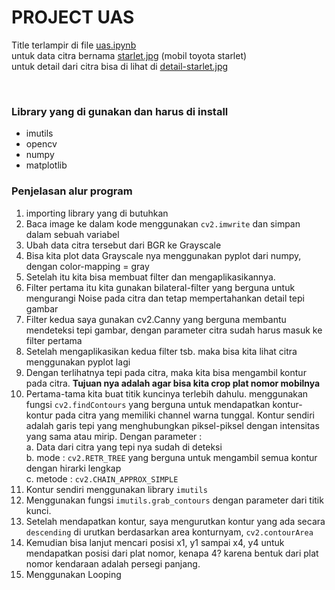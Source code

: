 # PROJECT UAS 
Title terlampir di file [uas.ipynb](https://github.com/bintangx1902/praktikum-PC/blob/main/UAS/uas.ipynb) <br>
untuk data citra bernama [starlet.jpg](https://github.com/bintangx1902/praktikum-PC/blob/main/UAS/starlet.jpg) (mobil toyota starlet) <br>
untuk detail dari citra bisa di lihat di [detail-starlet.jpg](https://github.com/bintangx1902/praktikum-PC/blob/main/UAS/detail-starlet.jpg)

<br>
<h3>Library yang di gunakan dan harus di install</h3>
<ul>
    <li>imutils</li>
    <li>opencv</li>
    <li>numpy</li>
    <li>matplotlib</li>
</ul>

<h3>Penjelasan alur program</h3>

1. importing library yang di butuhkan
2. Baca image ke dalam kode menggunakan ```cv2.imwrite``` dan simpan dalam sebuah variabel
3. Ubah data citra tersebut dari BGR ke Grayscale
4. Bisa kita plot data Grayscale nya menggunakan pyplot dari numpy, dengan color-mapping = gray
5. Setelah itu kita bisa membuat filter dan mengaplikasikannya.
6. Filter pertama itu kita gunakan bilateral-filter yang berguna untuk mengurangi Noise pada citra dan tetap mempertahankan detail tepi gambar
7. Filter kedua saya gunakan cv2.Canny yang berguna membantu mendeteksi tepi gambar, dengan parameter citra sudah harus masuk ke filter pertama
8. Setelah mengaplikasikan kedua filter tsb. maka bisa kita lihat citra menggunakan pyplot lagi
9. Dengan terlihatnya tepi pada citra, maka kita bisa mengambil kontur pada citra. **Tujuan nya adalah agar bisa kita crop plat nomor mobilnya**
10. Pertama-tama kita buat titik kuncinya terlebih dahulu. menggunakan fungsi ```cv2.findContours``` yang berguna untuk mendapatkan kontur-kontur pada citra yang memiliki channel warna tunggal. Kontur sendiri adalah garis tepi yang menghubungkan piksel-piksel dengan intensitas yang sama atau mirip. Dengan parameter : <br>
    a. Data dari citra yang tepi nya sudah di deteksi <br>
    b. mode : ```cv2.RETR_TREE``` yang berguna untuk mengambil semua kontur dengan hirarki lengkap <br>
    c. metode : ```cv2.CHAIN_APPROX_SIMPLE```
11. Kontur sendiri menggunakan library ``imutils``
12. Menggunakan fungsi ``imutils.grab_contours`` dengan parameter dari titik kunci.
13. Setelah mendapatkan kontur, saya mengurutkan kontur yang ada secara ``descending`` di urutkan berdasarkan area konturnyam, ``cv2.contourArea``
14. Kemudian bisa lanjut mencari posisi x1, y1 sampai x4, y4 untuk mendapatkan posisi dari plat nomor, kenapa 4? karena bentuk dari plat nomor kendaraan adalah persegi panjang.
15. Menggunakan Looping 
    


